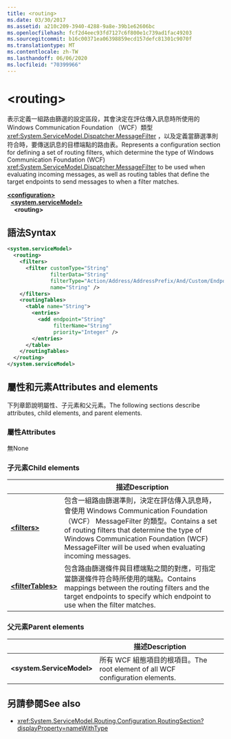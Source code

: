 ```yaml
---
title: <routing>
ms.date: 03/30/2017
ms.assetid: a210c209-3940-4288-9a8e-39b1e62606bc
ms.openlocfilehash: fcf2d4eec93fd7127c6f800e1c739ad1fac49203
ms.sourcegitcommit: b16c00371ea06398859ecd157defc81301c9070f
ms.translationtype: MT
ms.contentlocale: zh-TW
ms.lasthandoff: 06/06/2020
ms.locfileid: "70399966"
---
```

# \<routing>

<span data-ttu-id="b1c2f-101">表示定義一組路由篩選的設定區段，其會決定在評估傳入訊息時所使用的 Windows Communication Foundation （WCF）類型 <xref:System.ServiceModel.Dispatcher.MessageFilter> ，以及定義當篩選準則符合時，要傳送訊息的目標端點的路由表。</span><span class="sxs-lookup"><span data-stu-id="b1c2f-101">Represents a configuration section for defining a set of routing filters, which determine the type of Windows Communication Foundation (WCF) <xref:System.ServiceModel.Dispatcher.MessageFilter> to be used when evaluating incoming messages, as well as routing tables that define the target endpoints to send messages to when a filter matches.</span></span>

[**\<configuration>**](../configuration-element.md)\
&nbsp;&nbsp;[**\<system.serviceModel>**](system-servicemodel.md)\
&nbsp;&nbsp;&nbsp;&nbsp;**\<routing>**
  
## <a name="syntax"></a><span data-ttu-id="b1c2f-102">語法</span><span class="sxs-lookup"><span data-stu-id="b1c2f-102">Syntax</span></span>  
  
```xml  
<system.serviceModel>
  <routing>
    <filters>
      <filter customType="String"
              filterData="String"
              filterType="Action/Address/AddressPrefix/And/Custom/Endpoint/MatchAll/XPath"
              name="String" />
    </filters>
    <routingTables>
      <table name="String">
        <entries>
          <add endpoint="String"
               filterName="String"
               priority="Integer" />
        </entries>
      </table>
    </routingTables>
  </routing>
</system.serviceModel>
```  
  
## <a name="attributes-and-elements"></a><span data-ttu-id="b1c2f-103">屬性和元素</span><span class="sxs-lookup"><span data-stu-id="b1c2f-103">Attributes and elements</span></span>

<span data-ttu-id="b1c2f-104">下列章節說明屬性、子元素和父元素。</span><span class="sxs-lookup"><span data-stu-id="b1c2f-104">The following sections describe attributes, child elements, and parent elements.</span></span>

### <a name="attributes"></a><span data-ttu-id="b1c2f-105">屬性</span><span class="sxs-lookup"><span data-stu-id="b1c2f-105">Attributes</span></span>

<span data-ttu-id="b1c2f-106">無</span><span class="sxs-lookup"><span data-stu-id="b1c2f-106">None</span></span>

### <a name="child-elements"></a><span data-ttu-id="b1c2f-107">子元素</span><span class="sxs-lookup"><span data-stu-id="b1c2f-107">Child elements</span></span>

|     | <span data-ttu-id="b1c2f-108">描述</span><span class="sxs-lookup"><span data-stu-id="b1c2f-108">Description</span></span> |
| --- | ----------- |
| [**\<filters>**](filters-of-routing.md) | <span data-ttu-id="b1c2f-109">包含一組路由篩選準則，決定在評估傳入訊息時，會使用 Windows Communication Foundation （WCF） MessageFilter 的類型。</span><span class="sxs-lookup"><span data-stu-id="b1c2f-109">Contains a set of routing filters that determine the type of Windows Communication Foundation (WCF) MessageFilter will be used when evaluating incoming messages.</span></span> |
| [**\<filterTables>**](filtertables.md) | <span data-ttu-id="b1c2f-110">包含路由篩選條件與目標端點之間的對應，可指定當篩選條件符合時所使用的端點。</span><span class="sxs-lookup"><span data-stu-id="b1c2f-110">Contains mappings between the routing filters and the target endpoints to specify which endpoint to use when the filter matches.</span></span> |

### <a name="parent-elements"></a><span data-ttu-id="b1c2f-111">父元素</span><span class="sxs-lookup"><span data-stu-id="b1c2f-111">Parent elements</span></span>

|     | <span data-ttu-id="b1c2f-112">描述</span><span class="sxs-lookup"><span data-stu-id="b1c2f-112">Description</span></span> |
| --- | ----------- |
| **\<system.ServiceModel>** | <span data-ttu-id="b1c2f-113">所有 WCF 組態項目的根項目。</span><span class="sxs-lookup"><span data-stu-id="b1c2f-113">The root element of all WCF configuration elements.</span></span> |

## <a name="see-also"></a><span data-ttu-id="b1c2f-114">另請參閱</span><span class="sxs-lookup"><span data-stu-id="b1c2f-114">See also</span></span>

- <xref:System.ServiceModel.Routing.Configuration.RoutingSection?displayProperty=nameWithType>
